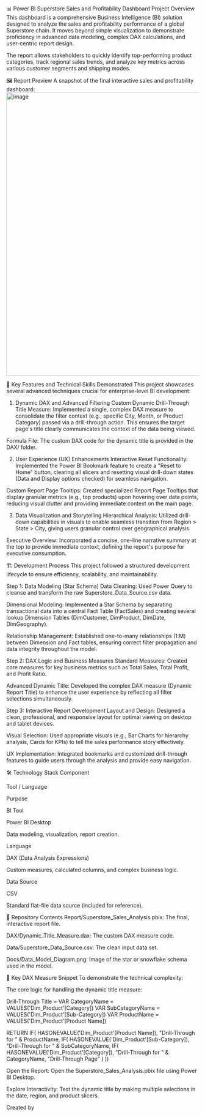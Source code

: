 📊 Power BI Superstore Sales and Profitability Dashboard
Project Overview
This dashboard is a comprehensive Business Intelligence (BI) solution designed to analyze the sales and profitability performance of a global Superstore chain. It moves beyond simple visualization to demonstrate proficiency in advanced data modeling, complex DAX calculations, and user-centric report design.

The report allows stakeholders to quickly identify top-performing product categories, track regional sales trends, and analyze key metrics across various customer segments and shipping modes.

🖼️ Report Preview
A snapshot of the final interactive sales and profitability dashboard:
<img width="1322" height="740" alt="image" src="https://github.com/user-attachments/assets/d2ae4599-5690-4912-882c-9ed4be16f69a" />


🚀 Key Features and Technical Skills Demonstrated
This project showcases several advanced techniques crucial for enterprise-level BI development:

1. Dynamic DAX and Advanced Filtering
Custom Dynamic Drill-Through Title Measure: Implemented a single, complex DAX measure to consolidate the filter context (e.g., specific City, Month, or Product Category) passed via a drill-through action. This ensures the target page's title clearly communicates the context of the data being viewed. 

Formula File: The custom DAX code for the dynamic title is provided in the DAX/ folder.

2. User Experience (UX) Enhancements
Interactive Reset Functionality: Implemented the Power BI Bookmark feature to create a "Reset to Home" button, clearing all slicers and resetting visual drill-down states (Data and Display options checked) for seamless navigation.

Custom Report Page Tooltips: Created specialized Report Page Tooltips that display granular metrics (e.g., top products) upon hovering over data points, reducing visual clutter and providing immediate context on the main page.

3. Data Visualization and Storytelling
Hierarchical Analysis: Utilized drill-down capabilities in visuals to enable seamless transition from Region > State > City, giving users granular control over geographical analysis.

Executive Overview: Incorporated a concise, one-line narrative summary at the top to provide immediate context, defining the report's purpose for executive consumption.

🏗️ Development Process
This project followed a structured development lifecycle to ensure efficiency, scalability, and maintainability.

Step 1: Data Modeling (Star Schema)
Data Cleaning: Used Power Query to cleanse and transform the raw Superstore_Data_Source.csv data.

Dimensional Modeling: Implemented a Star Schema by separating transactional data into a central Fact Table (FactSales) and creating several lookup Dimension Tables (DimCustomer, DimProduct, DimDate, DimGeography).

Relationship Management: Established one-to-many relationships (1:M) between Dimension and Fact tables, ensuring correct filter propagation and data integrity throughout the model.

Step 2: DAX Logic and Business Measures
Standard Measures: Created core measures for key business metrics such as Total Sales, Total Profit, and Profit Ratio.

Advanced Dynamic Title: Developed the complex DAX measure (Dynamic Report Title) to enhance the user experience by reflecting all filter selections simultaneously.

Step 3: Interactive Report Development
Layout and Design: Designed a clean, professional, and responsive layout for optimal viewing on desktop and tablet devices.

Visual Selection: Used appropriate visuals (e.g., Bar Charts for hierarchy analysis, Cards for KPIs) to tell the sales performance story effectively.

UX Implementation: Integrated bookmarks and customized drill-through features to guide users through the analysis and provide easy navigation.

🛠️ Technology Stack
Component

Tool / Language

Purpose

BI Tool

Power BI Desktop

Data modeling, visualization, report creation.

Language

DAX (Data Analysis Expressions)

Custom measures, calculated columns, and complex business logic.

Data Source

CSV

Standard flat-file data source (included for reference).

📁 Repository Contents
Report/Superstore_Sales_Analysis.pbix: The final, interactive report file.

DAX/Dynamic_Title_Measure.dax: The custom DAX measure code.

Data/Superstore_Data_Source.csv: The clean input data set.

Docs/Data_Model_Diagram.png: Image of the star or snowflake schema used in the model.

🔑 Key DAX Measure Snippet
To demonstrate the technical complexity:

The core logic for handling the dynamic title measure:

Drill-Through Title = 
VAR CategoryName = VALUES('Dim_Product'[Category])
VAR SubCategoryName = VALUES('Dim_Product'[Sub-Category])
VAR ProductName = VALUES('Dim_Product'[Product Name])

RETURN
    IF(
        HASONEVALUE('Dim_Product'[Product Name]),
        "Drill-Through for " & ProductName,
        IF(
            HASONEVALUE('Dim_Product'[Sub-Category]),
            "Drill-Through for " & SubCategoryName,
            IF(
            HASONEVALUE('Dim_Product'[Category]),
            "Drill-Through for " & CategoryName,
            "Drill-Through Page"
        )
    ))








Open the Report: Open the Superstore_Sales_Analysis.pbix file using Power BI Desktop.

Explore Interactivity: Test the dynamic title by making multiple selections in the date, region, and product slicers.

Created by

